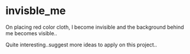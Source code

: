 # invisble_me
On placing red color cloth, I become invisible and the background behind me becomes visible..

Quite interesting..suggest more ideas to apply on this project..
